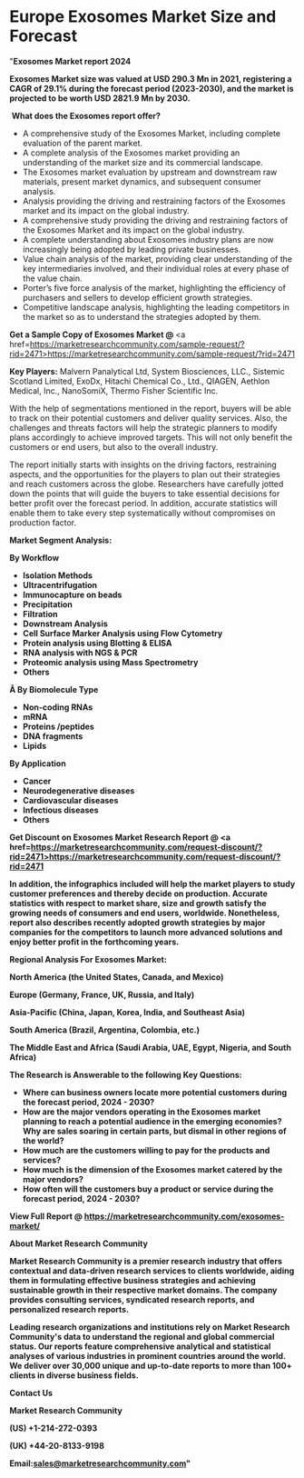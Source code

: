 # Europe Exosomes Market Size and Forecast
"<strong>Exosomes Market report 2024</strong>

<strong>Exosomes Market size was valued at USD 290.3 Mn in 2021, registering a CAGR of 29.1% during the forecast period (2023-2030), and the market is projected to be worth USD 2821.9 Mn by 2030.</strong>

 <strong><b>What does the Exosomes report offer?</b></strong>
<ul>
  <li>A comprehensive study of the Exosomes Market, including complete evaluation of the parent market.</li>
  <li>A complete analysis of the Exosomes market providing an understanding of the market size and its commercial landscape.</li>
  <li>The Exosomes market evaluation by upstream and downstream raw materials, present market dynamics, and subsequent consumer analysis.</li>
  <li>Analysis providing the driving and restraining factors of the Exosomes market and its impact on the global industry.</li>
  <li>A comprehensive study providing the driving and restraining factors of the Exosomes Market and its impact on the global industry.</li>
  <li>A complete understanding about Exosomes industry plans are now increasingly being adopted by leading private businesses.</li>
  <li>Value chain analysis of the market, providing clear understanding of the key intermediaries involved, and their individual roles at every phase of the value chain.</li>
  <li>Porter’s five force analysis of the market, highlighting the efficiency of purchasers and sellers to develop efficient growth strategies.</li>
  <li>Competitive landscape analysis, highlighting the leading competitors in the market so as to understand the strategies adopted by them.</li>
</ul>

<strong>Get a Sample Copy of Exosomes Market @ </strong><a href=https://marketresearchcommunity.com/sample-request/?rid=2471><u>https://marketresearchcommunity.com/sample-request/?rid=2471</u></a>

<strong>Key Players:</strong> 
Malvern Panalytical Ltd, System Biosciences, LLC., Sistemic Scotland Limited, ExoDx, Hitachi Chemical Co., Ltd., QIAGEN, Aethlon Medical, Inc., NanoSomiX, Thermo Fisher Scientific Inc.

With the help of segmentations mentioned in the report, buyers will be able to track on their potential customers and deliver quality services. Also, the challenges and threats factors will help the strategic planners to modify plans accordingly to achieve improved targets. This will not only benefit the customers or end users, but also to the overall industry.

The report initially starts with insights on the driving factors, restraining aspects, and the opportunities for the players to plan out their strategies and reach customers across the globe. Researchers have carefully jotted down the points that will guide the buyers to take essential decisions for better profit over the forecast period. In addition, accurate statistics will enable them to take every step systematically without compromises on production factor.

<strong>Market Segment Analysis:</strong>


<strong><strong>By Workflow </strong></h4>
<ul>
 	<li>Isolation Methods</li>
 	<li>Ultracentrifugation</li>
 	<li>Immunocapture on beads</li>
 	<li>Precipitation</li>
 	<li>Filtration</li>
 	<li>Downstream Analysis</li>
 	<li>Cell Surface Marker Analysis using Flow Cytometry</li>
 	<li>Protein analysis using Blotting &amp; ELISA</li>
 	<li>RNA analysis with NGS &amp; PCR</li>
 	<li>Proteomic analysis using Mass Spectrometry</li>
 	<li>Others</li>
</ul>
<strong><strong>Â By Biomolecule Type </strong></h4>
<ul>
 	<li>Non-coding RNAs</li>
 	<li>mRNA</li>
 	<li>Proteins /peptides</li>
 	<li>DNA fragments</li>
 	<li>Lipids</li>
</ul>
<strong><strong>By Application</strong></h4>
<ul>
 	<li>Cancer</li>
 	<li>Neurodegenerative diseases</li>
 	<li>Cardiovascular diseases</li>
 	<li>Infectious diseases</li>
 	<li>Others</li>
</ul>

<strong>Get Discount on Exosomes Market Research Report @ </b></strong><a href=https://marketresearchcommunity.com/request-discount/?rid=2471><u>https://marketresearchcommunity.com/request-discount/?rid=2471</u></a>

In addition, the infographics included will help the market players to study customer preferences and thereby decide on production. Accurate statistics with respect to market share, size and growth satisfy the growing needs of consumers and end users, worldwide. Nonetheless, report also describes recently adopted growth strategies by major companies for the competitors to launch more advanced solutions and enjoy better profit in the forthcoming years.

<strong>Regional Analysis For Exosomes Market:</strong>

<strong>North America</strong> (the United States, Canada, and Mexico)

<strong>Europe</strong> (Germany, France, UK, Russia, and Italy)

<strong>Asia-Pacific</strong> (China, Japan, Korea, India, and Southeast Asia)

<strong>South America</strong> (Brazil, Argentina, Colombia, etc.)

<strong>The Middle East and Africa</strong> (Saudi Arabia, UAE, Egypt, Nigeria, and South Africa)

<strong>The Research is Answerable to the following Key Questions:</strong>
<ul>
 	<li>Where can business owners locate more potential customers during the forecast period, 2024 - 2030?</li>
 	<li>How are the major vendors operating in the Exosomes market planning to reach a potential audience in the emerging economies? Why are sales soaring in certain parts, but dismal in other regions of the world?</li>
 	<li>How much are the customers willing to pay for the products and services?</li>
 	<li>How much is the dimension of the Exosomes market catered by the major vendors?</li>
 	<li>How often will the customers buy a product or service during the forecast period, 2024 - 2030?</li>
</ul>

<strong>View Full Report @</strong> <a href=https://marketresearchcommunity.com/exosomes-market/>https://marketresearchcommunity.com/exosomes-market/</a>

<strong>About Market Research Community</strong>

Market Research Community is a premier research industry that offers contextual and data-driven research services to clients worldwide, aiding them in formulating effective business strategies and achieving sustainable growth in their respective market domains. The company provides consulting services, syndicated research reports, and personalized research reports.

Leading research organizations and institutions rely on Market Research Community's data to understand the regional and global commercial status. Our reports feature comprehensive analytical and statistical analyses of various industries in prominent countries around the world. We deliver over 30,000 unique and up-to-date reports to more than 100+ clients in diverse business fields.

<strong>Contact Us</strong>

<strong>Market Research Community</strong>

(US) +1-214-272-0393

(UK) +44-20-8133-9198

<strong>Email:</strong>sales@marketresearchcommunity.com"
